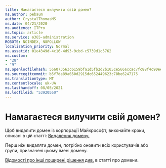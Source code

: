 ```yaml
---
title: Намагаєтеся вилучити свій домен?
ms.author: pebaum
author: CrystalThomasMS
ms.date: 04/21/2020
ms.audience: ITPro
ms.topic: article
ms.service: o365-administration
ROBOTS: NOINDEX, NOFOLLOW
localization_priority: Normal
ms.assetid: 01e4349d-4c16-4d93-9cbd-c5739d1c5762
ms.custom:
- "28"
- "9"
ms.openlocfilehash: 566073563c6159bfa1d5fb2d2b105ce566accac7fc88f4c90ee1d8d41bbd061e
ms.sourcegitcommit: b5f7da89a650d2915dc652449623c78be6247175
ms.translationtype: MT
ms.contentlocale: uk-UA
ms.lasthandoff: 08/05/2021
ms.locfileid: "53920560"
---
```

# <a name="trying-to-remove-your-domain"></a>Намагаєтеся вилучити свій домен?

Щоб видалити домен із корпорації Майкрософт, виконайте кроки, описані в цій статті: [Видалення домену.](https://docs.microsoft.com/microsoft-365/admin/get-help-with-domains/remove-a-domain)
  
Перш ніж видаляти домен, потрібно оновити всіх користувачів або групи, призначені цьому імені домену.
  
[Відомості про інші поширені рішення див.](https://docs.microsoft.com/microsoft-365/admin/get-help-with-domains/create-dns-records-at-any-dns-hosting-provider) в статті про домени.
  
